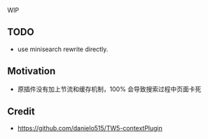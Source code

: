 <!-- plugin template readme -->

WIP

## TODO

- use minisearch rewrite directly.

## Motivation

- 原插件没有加上节流和缓存机制，100% 会导致搜索过程中页面卡死

<!-- your plugin motivation, or why you write this plugin -->

## Credit

- https://github.com/danielo515/TW5-contextPlugin
